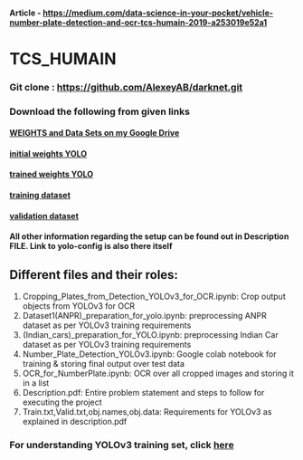 #### Article - https://medium.com/data-science-in-your-pocket/vehicle-number-plate-detection-and-ocr-tcs-humain-2019-a253019e52a1
# TCS_HUMAIN
### Git clone : https://github.com/AlexeyAB/darknet.git

### Download the following from given links
#### [WEIGHTS and Data Sets on my Google Drive](https://drive.google.com/drive/folders/1iKOCkFoc1BuLbDyGUwlHVSC1a2q5TS0v?usp=sharing)
#### [initial weights YOLO](https://drive.google.com/file/d/1OBNcSfNH53HHCEZbfIRsCygDCevS8NaJ/view?usp=sharing)
#### [trained weights YOLO](https://drive.google.com/file/d/1I3JY2-0mr1wNz7ifEzxct8GJyxEy-doL/view?usp=sharing)
#### [training dataset](https://drive.google.com/file/d/1t20-WpJWvon2o7MdoS88FyBw8yYrRKln/view?usp=sharing)
#### [validation dataset](https://drive.google.com/file/d/1as5wGXC3M4ErAYn9Q0vxeLPwlS5JInNV/view?usp=sharing)


#### All other information regarding the setup can be found out in Description FILE. Link to yolo-config is also there itself

## Different files and their roles:
1. Cropping_Plates_from_Detection_YOLOv3_for_OCR.ipynb: Crop output objects from YOLOv3 for OCR
2. Dataset1(ANPR)_preparation_for_yolo.ipynb: preprocessing ANPR dataset as per YOLOv3 training requirements
3. (Indian_cars)_preparation_for_YOLO.ipynb: preprocessing Indian Car dataset as per YOLOv3 training requirements
4. Number_Plate_Detection_YOLOv3.ipynb: Google colab notebook for training & storing final output over test data
5. OCR_for_NumberPlate.ipynb: OCR over all cropped images and storing it in a list 
6. Description.pdf: Entire problem statement and steps to follow for executing the project
7. Train.txt,Valid.txt,obj.names,obj.data: Requirements for YOLOv3 as explained in description.pdf


### For understanding YOLOv3 training set, click [here](https://medium.com/@mehulgupta_7991/image-labelling-for-yolo-using-yolo-mark-c58eb75b77fd?source=friends_link&sk=d7957d821ed7ea33e177ad766578f63a) 

